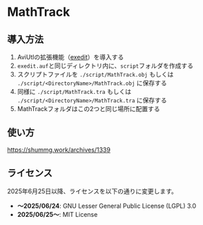 # MathTrack
## 導入方法
1. AviUtlの拡張機能（[exedit](https://spring-fragrance.mints.ne.jp/aviutl/)）を導入する
2. `exedit.auf`と同じディレクトリ内に、`script`フォルダを作成する
3. スクリプトファイルを `./script/MathTrack.obj` もしくは `./script/<DirectoryName>/MathTrack.obj` に保存する
4. 同様に `./script/MathTrack.tra` もしくは `./script/<DirectoryName>/MathTrack.tra` に保存する
5. MathTrackフォルダはこの2つと同じ場所に配置する

## 使い方
https://shummg.work/archives/1339

## ライセンス
2025年6月25日以降、ライセンスを以下の通りに変更します。
- **～2025/06/24**: GNU Lesser General Public License (LGPL) 3.0
- **2025/06/25～**: MIT License
